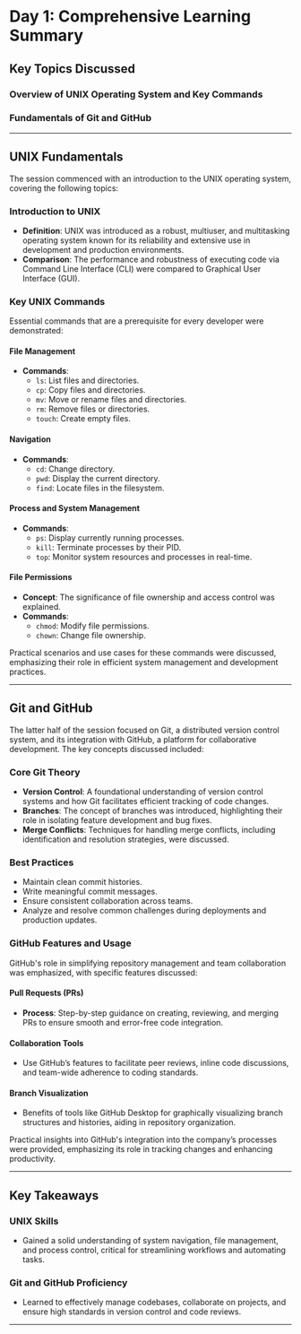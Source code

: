 # Day 1: Comprehensive Learning Summary

## Key Topics Discussed

### Overview of UNIX Operating System and Key Commands
### Fundamentals of Git and GitHub

---

## UNIX Fundamentals

The session commenced with an introduction to the UNIX operating system, covering the following topics:

### Introduction to UNIX
- **Definition**: UNIX was introduced as a robust, multiuser, and multitasking operating system known for its reliability and extensive use in development and production environments.
- **Comparison**: The performance and robustness of executing code via Command Line Interface (CLI) were compared to Graphical User Interface (GUI).

### Key UNIX Commands
Essential commands that are a prerequisite for every developer were demonstrated:

#### File Management
- **Commands**:
  - `ls`: List files and directories.
  - `cp`: Copy files and directories.
  - `mv`: Move or rename files and directories.
  - `rm`: Remove files or directories.
  - `touch`: Create empty files.

#### Navigation
- **Commands**:
  - `cd`: Change directory.
  - `pwd`: Display the current directory.
  - `find`: Locate files in the filesystem.

#### Process and System Management
- **Commands**:
  - `ps`: Display currently running processes.
  - `kill`: Terminate processes by their PID.
  - `top`: Monitor system resources and processes in real-time.

#### File Permissions
- **Concept**: The significance of file ownership and access control was explained.
- **Commands**:
  - `chmod`: Modify file permissions.
  - `chown`: Change file ownership.

Practical scenarios and use cases for these commands were discussed, emphasizing their role in efficient system management and development practices.

---

## Git and GitHub

The latter half of the session focused on Git, a distributed version control system, and its integration with GitHub, a platform for collaborative development. The key concepts discussed included:

### Core Git Theory
- **Version Control**: A foundational understanding of version control systems and how Git facilitates efficient tracking of code changes.
- **Branches**: The concept of branches was introduced, highlighting their role in isolating feature development and bug fixes.
- **Merge Conflicts**: Techniques for handling merge conflicts, including identification and resolution strategies, were discussed.

### Best Practices
- Maintain clean commit histories.
- Write meaningful commit messages.
- Ensure consistent collaboration across teams.
- Analyze and resolve common challenges during deployments and production updates.

### GitHub Features and Usage
GitHub's role in simplifying repository management and team collaboration was emphasized, with specific features discussed:

#### Pull Requests (PRs)
- **Process**: Step-by-step guidance on creating, reviewing, and merging PRs to ensure smooth and error-free code integration.

#### Collaboration Tools
- Use GitHub’s features to facilitate peer reviews, inline code discussions, and team-wide adherence to coding standards.

#### Branch Visualization
- Benefits of tools like GitHub Desktop for graphically visualizing branch structures and histories, aiding in repository organization.

Practical insights into GitHub's integration into the company’s processes were provided, emphasizing its role in tracking changes and enhancing productivity.

---

## Key Takeaways

### UNIX Skills
- Gained a solid understanding of system navigation, file management, and process control, critical for streamlining workflows and automating tasks.

### Git and GitHub Proficiency
- Learned to effectively manage codebases, collaborate on projects, and ensure high standards in version control and code reviews.

---

